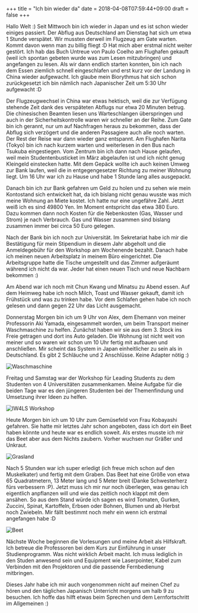 +++
title = "Ich bin wieder da"
date = 2018-04-08T07:59:44+09:00
draft = false
+++

Hallo Welt :)
Seit Mittwoch bin ich wieder in Japan und es ist schon wieder einiges passiert.
Der Abflug aus Deutschland am Dienstag hat sich um etwa 1 Stunde verspätet. Wir
mussten derweil im Flugzeug am Gate warten. Kommt davon wenn man zu billig fliegt :D
Hat mich aber erstmal nicht weiter gestört. Ich hab das Buch Untreue von
Paulo Coelho am Flughafen gekauft (weil ich spontan gebeten wurde was zum Lesen
mitzubringen) und angefangen zu lesen. Als wir dann endlich starten konnten, bin
ich nach dem Essen ziemlich schnell eingeschlafen und erst kurz vor der Landung
in China wieder aufgewacht. Ich glaube mein Biorythmus hat sich schon
zurückgesetzt ich bin nämlich nach Japanischer Zeit um 5:30 Uhr aufgewacht :D

Der Flugzeugwechsel in China war etwas hektisch, weil die zur Verfügung stehende
Zeit dank des verspäteten Abflugs nur etwa 20 Minuten betrug. Die chinesischen
Beamten liesen uns Warteschlangen überspringen und auch in der
Sicherheitskontrolle waren wir schneller an der Reihe. Zum Gate bin ich gerannt,
nur um auf Nachfragen heraus zu bekommen, dass der Abflug sich verzögert und die
anderen Passagiere auch alle noch warten. Der Rest der Reise war dann wieder
ganz entspannt. Am Flughafen Narita (Tokyo) bin ich nach kurzem warten und
weiterlesen in den Bus nach Tsukuba eingestiegen. Vom Zentrum bin ich dann nach
Hause gelaufen, weil mein Studentenbusticket im März abgelaufen ist und ich
nicht genug Kleingeld einstecken hatte. Mit dem Gepäck wollte ich auch keinen
Umweg zur Bank laufen, weil die in entgegengesetzer Richtung zu meiner Wohnung
liegt. Um 16 Uhr war ich zu Hause und habe 1 Stunde lang alles ausgepackt.

Danach bin ich zur Bank gefahren um Geld zu holen und zu sehen wie mein
Kontostand sich entwickelt hat, da ich bislang nicht genau wusste was mich meine
Wohnung an Miete kostet. Ich hatte nur eine ungefähre Zahl. Jetzt weiß ich es
sind 49800 Yen. Im Moment entspricht das etwa 380 Euro. Dazu kommen dann noch
Kosten für die Nebenkosten (Gas, Wasser und Strom) je nach Verbrauch. Gas und
Wasser zusammen sind bislang zusammen immer bei circa 50 Euro gelegen.

Nach der Bank bin ich noch zur Universität. Im Sekretariat habe ich mir die
Bestätigung für mein Stipendium in diesem Jahr abgeholt und die Anmeldegebühr
für den Workshop am Wochenende bezahlt. Danach habe ich meinen neuen
Arbeitsplatz in meinem Büro eingerichtet. Die Arbeitsgruppe hatte die Tische
umgestellt und das Zimmer aufgeräumt während ich nicht da war. Jeder hat einen
neuen Tisch und neue Nachbarn bekommen :)

Am Abend war ich noch mit Chun Kwang und Minatsu zu Abend essen. Auf dem Heimweg
habe ich noch Milch, Toast und Wasser gekauft, damit ich Frühstück und was zu
trinken habe. Vor dem Schlafen gehen habe ich noch gelesen und dann gegen 22 Uhr
das Licht ausgemacht.

Donnerstag Morgen bin ich um 9 Uhr von Alex, dem Ehemann von meiner Professorin
Aki Yamada, eingesammelt worden, um beim Transport meiner Waschmaschine zu
helfen. Zunächst haben wir sie aus dem 3. Stock ins Freie getragen und dort ins
Auto geladen. Die Wohnung ist nicht weit von meiner und so waren wir schon um 10
Uhr fertig mit aufbauen und anschließen. Mir scheint das System in Japan
einheitlicher zu sein als in Deutschland. Es gibt 2 Schläuche und 2 Anschlüsse.
Keine Adapter nötig :)

![Waschmaschine](/img/2018_04_08/washing.jpg)

Freitag und Samstag war der Workshop für Leading Students zu dem Studenten von
4 Universitäten zusammenkamen. Meine Aufgabe für die beiden Tage war es den
jüngeren Studenten bei der Themenfindung und Umsetzung ihrer Ideen zu helfen.

![IW4LS Workshop](/img/2018_04_08/workshop.jpg)

Heute Morgen bin ich um 10 Uhr zum Gemüsefeld von Frau Kobayashi gefahren.
Sie hatte mir letztes Jahr schon angeboten, dass ich dort ein Beet haben könnte
und heute war es endlich soweit. Als erstes musste ich mir das Beet aber aus dem
Nichts zaubern. Vorher wuchsen nur Gräßer und Unkraut.

![Grasland](/img/2018_04_08/field_pre.jpg)

Nach 5 Stunden war ich super erledigt (ich freue mich schon auf den Muskelkater)
und fertig mit dem Graben. Das Beet hat eine Größe von etwa 65 Quadratmetern,
13 Meter lang und 5 Meter breit (Danke Schwesterherz fürs verbessern :P). Jetzt
muss ich mir nur noch überlegen, was genau ich eigentlich anpflanzen will und
wie das zeitlich noch klappt mit dem ansähen. So aus dem Stand würde ich sagen
es wird Tomaten, Gurken, Zuccini, Spinat, Kartoffeln, Erbsen oder Bohnen, Blumen
und ab Herbst noch Zwiebeln. Mir fällt bestimmt noch mehr ein wenn ich erstmal
angefangen habe :D

![Beet](/img/2018_04_08/field_post.jpg)

Nächste Woche beginnen die Vorlesungen und meine Arbeit als Hilfskraft. Ich
betreue die Professoren bei dem Kurs zur Einführung in unser Studienprogramm.
Was nicht wirklich Arbeit macht. Ich muss lediglich in den Studen anwesend sein
und Equipment wie Laserpointer, Kabel zum Verbinden mit den Projektoren und die
passende Fernbedienung mitbringen.

Dieses Jahr habe ich mir auch vorgenommen nicht auf meinen Chef zu hören und den
täglichen Japanisch Unterricht morgens um halb 9 zu besuchen. Ich hoffe das
hilft etwas beim Sprechen und dem Lernfortschritt im Allgemeinen :)
